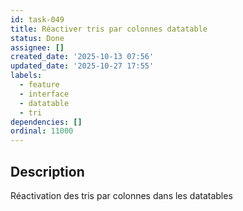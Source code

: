 ```yaml
---
id: task-049
title: Réactiver tris par colonnes datatable
status: Done
assignee: []
created_date: '2025-10-13 07:56'
updated_date: '2025-10-27 17:55'
labels:
  - feature
  - interface
  - datatable
  - tri
dependencies: []
ordinal: 11000
---
```


## Description

<!-- SECTION:DESCRIPTION:BEGIN -->
Réactivation des tris par colonnes dans les datatables
<!-- SECTION:DESCRIPTION:END -->
